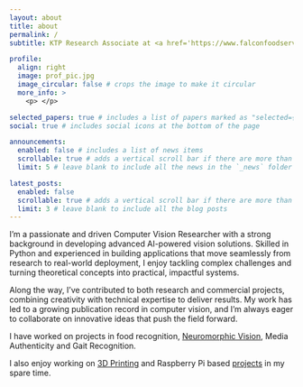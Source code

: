 ```yaml
---
layout: about
title: about
permalink: /
subtitle: KTP Research Associate at <a href='https://www.falconfoodservice.com/'>Falcon Foodservice Equipment</a>/<a href='https://www.ncl.ac.uk/computing/staff/profile/jamesrainey.html'>Newcastle University</a>

profile:
  align: right
  image: prof_pic.jpg
  image_circular: false # crops the image to make it circular
  more_info: >
    <p> </p>

selected_papers: true # includes a list of papers marked as "selected={true}"
social: true # includes social icons at the bottom of the page

announcements:
  enabled: false # includes a list of news items
  scrollable: true # adds a vertical scroll bar if there are more than 3 news items
  limit: 5 # leave blank to include all the news in the `_news` folder

latest_posts:
  enabled: false
  scrollable: true # adds a vertical scroll bar if there are more than 3 new posts items
  limit: 3 # leave blank to include all the blog posts
---
```



I’m a passionate and driven Computer Vision Researcher with a strong background in developing advanced AI-powered vision solutions. Skilled in Python and experienced in building applications that move seamlessly from research to real-world deployment, I enjoy tackling complex challenges and turning theoretical concepts into practical, impactful systems.

Along the way, I’ve contributed to both research and commercial projects, combining creativity with technical expertise to deliver results. My work has led to a growing publication record in computer vision, and I’m always eager to collaborate on innovative ideas that push the field forward.

<!---Currently working on an INtelligent FOod Recognition and Montitoring system ([INFORM](projects/INFORM/)) and preparing upcoming [INFORM Workshop](INFORM_Workshop/).-->
I have worked on projects in food recognition, [Neuromorphic Vision](projects/NEVIS), Media Authenticity and Gait Recognition.


I also enjoy working on [3D Printing](projects/3D_printing) and Raspberry Pi based [projects](projects/) in my spare time.
